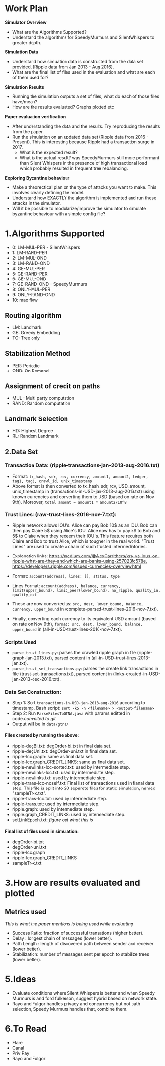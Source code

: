 # Work Plan
**Simulator Overview**
- What are the Algorithms Supported?
- Understand the algorithms for SpeedyMurmurs and SilentWhispers to greater depth.

**Simulation Data**
- Understand how simuation data is constructed from the data set provided. (Ripple data from Jan 2013 - Aug 2016).
- What are the final list of files used in the evaluation and what are each of them used for?


**Simulation Results**
- Running the simulation outputs a set of files, what do each of those files have/mean?
- How are the results evaluated? Graphs plotted etc


**Paper evaluation verification**
- After understanding the data and the results. Try reproducing the results from the paper.
- Run the simulation on an updated data set (Ripple data from 2016 - Present). This is interesting because Ripple had a transaction surge in 2017.
    * What is the expected result?
    * What is the actual result? was SpeedyMurmurs still more performant than Silent Whispers in the presence of high transactional load which probably resulted in frequent tree rebalancing.

**Exploring Byzantine behaviour**
- Make a theorectical plan on the type of attacks you want to make. This involves clearly defining the model.
- Understand how EXACTLY the algorithm is implemented and run these attacks in the simulator.
- Will it be possible to modularize/improve the simulator to simulate byzantine behaviour with a simple config file?


# 1.Algorithms Supported
- 0:  LM-MUL-PER - SilentWhispers
- 1:  LM-RAND-PER
- 2:  LM-MUL-OND
- 3:  LM-RAND-OND
- 4:  GE-MUL-PER
- 5:  GE-RAND-PER
- 6:  GE-MUL-OND
- 7:  GE-RAND-OND - SpeedyMurmurs
- 8:  ONLY-MUL-PER
- 9:  ONLY-RAND-OND
- 10: max flow

## Routing algorithm
* LM: Landmark
* GE: Greedy Embedding
* TO: Tree only

## Stabilization Method
* PER: Periodic
* OND: On Demand

## Assignment of credit on paths
* MUL : Multi party computation
* RAND: Random computation

## Landmark Selection
* HD: Highest Degree
* RL: Random Landmark


## 2.Data Set

### Transaction Data: (ripple-transactions-jan-2013-aug-2016.txt)
- Format: `tx_hash, sdr, rev, currency, amount1, amount2, ledger, tag1, tag2, crawl_id, unix_timestamp`
- Above format is then converted to tx_hash, sdr, rcv, USD_amount, unix_timestamp in (transactions-in-USD-jan-2013-aug-2016.txt) using known currencies and converting them to USD (based on rate on Nov 9th).
Moreover, `total amount = amount1 * amount2/10^8`

### Trust Lines: (raw-trust-lines-2016-nov-7.txt):
- Ripple network allows IOU's. Alice can pay Bob 10$ as an IOU. Bob can then pay Claire 5$ using Alice's IOU. Alice now has to pay 5$ to Bob and 5$ to Claire when they redeem their IOU's. This feature requires both Claire and Bob to trust Alice, which is tougher in the real world. "Trust Lines" are used to create a chain of such trusted intermediatories.
- Explanation links: https://medium.com/@AlexCarrithers/xrp-vs-ious-on-ripple-what-are-they-and-which-are-banks-using-257023fc578e, https://developers.ripple.com/issued-currencies-overview.html
- Format: `account(address), lines: [], status, type`
- Lines Format: `account(address), balance, currency, limit(upper_bound), limit_peer(lower_bound), no_ripple, quality_in, quality_out`

- These are now converted as: `src, dest, lower_bound, balance, currency, upper_bound`
in (complete-parsed-trust-lines-2016-nov-7.txt).

- Finally, converting each currency to its equivalent USD amount (based on rate on Nov 9th), `format: src, dest, lower_bound, balance, upper_bound` in (all-in-USD-trust-lines-2016-nov-7.txt).

### Scripts Used
- `parse_trust_lines.py`: parses the crawled ripple graph in file (ripple-graph-jan-2013.txt), parsed content in (all-in-USD-trust-lines-2013-jan.txt).
- `parse_trust_set_transactions.py`: parses the create link transactions in file (trust-set-transactions.txt), parsed content in (links-created-in-USD-jan-2013-dec-2016.txt).

### Data Set Construction:
- Step 1: Sort `transactions-in-USD-jan-2013-aug-2016` according to timestamp. Bash script: `sort -k5 -n <filename> > <output-filename>`
- Step 2: Run `ParseFilesToGTNA.java` with params editted in code.*commited to git*
- Output will be in `data/gtna/`
#### Files created by running the above:
- ripple-degBi.txt: degOrder-bi.txt in final data set.
- ripple-degUni.txt: degOrder-uni.txt in final data set.
- ripple-lcc.graph: same as final data set.
- ripple-lcc.graph_CREDIT_LINKS: same as final data set.
- ripple-newlinks-lcc-sorted.txt: used by intermediate step.
- ripple-newlinks-lcc.txt: used by intermediate step.
- ripple-newlinks.txt: used by intermediate step.
- ripple-trans-lcc-noself.txt: Final list of transactions used in fianal data step. This file is split into 20 separete files for static simulation, named "sampleTr-x.txt".
- ripple-trans-lcc.txt: used by intermediate step.
- ripple-trans.txt: used by intermediate step.
- ripple.graph: used by intermediate step.
- ripple.graph_CREDIT_LINKS: used by intermediate step.
- setLinkEpoch.txt: *figure out what this is*

#### Final list of files used in simulation:
- degOrder-bi.txt
- degOrder-uni.txt
- ripple-lcc.graph
- ripple-lcc.graph_CREDIT_LINKS
- sampleTr-x.txt

# 3.How are results evaluated and plotted
## Metrics used
*This is what the paper mentions is being used while evaluating*
- Success Ratio: fraction of successful transations (higher better).
- Delay        : longest chain of messages (lower better).
- Path Length  : length of discovered path between sender and receiver (lower better).
- Stabilization: number of messages sent per epoch to stabilize trees (lower better).

# 5.Ideas
- Evaluate conditions where Silent Whispers is better and when Speedy Murmurs is and ford fulkerson, suggest hybrid based on network state.
- Rayo and Fulgor handles privacy and concurrency but not path selection, Speedy Murmurs handles that, combine them.

# 6.To Read
- Flare
- Canal
- Priv Pay
- Rayo and Fulgor
